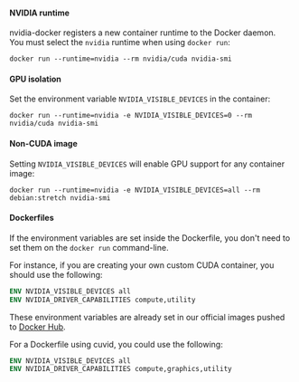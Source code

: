 #### NVIDIA runtime
nvidia-docker registers a new container runtime to the Docker daemon.  
You must select the `nvidia` runtime when using `docker run`:
```
docker run --runtime=nvidia --rm nvidia/cuda nvidia-smi
```

#### GPU isolation
Set the environment variable `NVIDIA_VISIBLE_DEVICES` in the container:
```
docker run --runtime=nvidia -e NVIDIA_VISIBLE_DEVICES=0 --rm nvidia/cuda nvidia-smi
```

#### Non-CUDA image
Setting `NVIDIA_VISIBLE_DEVICES` will enable GPU support for any container image:
```
docker run --runtime=nvidia -e NVIDIA_VISIBLE_DEVICES=all --rm debian:stretch nvidia-smi
```

#### Dockerfiles
If the environment variables are set inside the Dockerfile, you don't need to set them on the `docker run` command-line.

For instance, if you are creating your own custom CUDA container, you should use the following:
```dockerfile
ENV NVIDIA_VISIBLE_DEVICES all
ENV NVIDIA_DRIVER_CAPABILITIES compute,utility
```
These environment variables are already set in our official images pushed to [Docker Hub](https://gitlab.com/nvidia/cuda/blob/ubuntu16.04/9.0/base/Dockerfile#L31-32).

For a Dockerfile using cuvid, you could use the following:
```dockerfile
ENV NVIDIA_VISIBLE_DEVICES all
ENV NVIDIA_DRIVER_CAPABILITIES compute,graphics,utility
```
